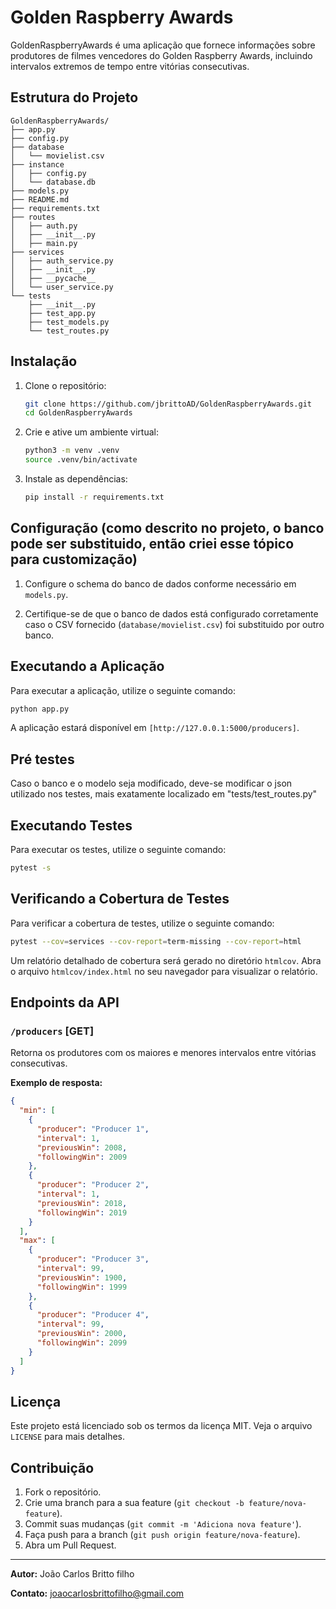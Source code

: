 # Golden Raspberry Awards

GoldenRaspberryAwards é uma aplicação que fornece informações sobre produtores de filmes vencedores do Golden Raspberry Awards, incluindo intervalos extremos de tempo entre vitórias consecutivas.


## Estrutura do Projeto

```plaintext
GoldenRaspberryAwards/
├── app.py
├── config.py
├── database
│   └── movielist.csv
├── instance
│   ├── config.py
│   └── database.db
├── models.py
├── README.md
├── requirements.txt
├── routes
│   ├── auth.py
│   ├── __init__.py
│   ├── main.py
├── services
│   ├── auth_service.py
│   ├── __init__.py
│   ├── __pycache__
│   └── user_service.py
└── tests
    ├── __init__.py
    ├── test_app.py
    ├── test_models.py
    └── test_routes.py
```

## Instalação

1. Clone o repositório:
    ```bash
    git clone https://github.com/jbrittoAD/GoldenRaspberryAwards.git
    cd GoldenRaspberryAwards
    ```

2. Crie e ative um ambiente virtual:
    ```bash
    python3 -m venv .venv
    source .venv/bin/activate
    ```

3. Instale as dependências:
    ```bash
    pip install -r requirements.txt
    ```

## Configuração (como descrito no projeto, o banco pode ser substituido, então criei esse tópico para customização)

1. Configure o schema do banco de dados conforme necessário em `models.py`.

2. Certifique-se de que o banco de dados está configurado corretamente caso o CSV fornecido (`database/movielist.csv`) foi substituido por outro banco.

## Executando a Aplicação

Para executar a aplicação, utilize o seguinte comando:
```bash
python app.py
```

A aplicação estará disponível em `[http://127.0.0.1:5000/producers]`.

## Pré testes
Caso o banco e o modelo seja modificado, deve-se modificar o json utilizado nos testes, mais exatamente localizado em "tests/test_routes.py"

## Executando Testes

Para executar os testes, utilize o seguinte comando:
```bash
pytest -s
```

## Verificando a Cobertura de Testes

Para verificar a cobertura de testes, utilize o seguinte comando:
```bash
pytest --cov=services --cov-report=term-missing --cov-report=html
```

Um relatório detalhado de cobertura será gerado no diretório `htmlcov`. Abra o arquivo `htmlcov/index.html` no seu navegador para visualizar o relatório.

## Endpoints da API

### `/producers` [GET]

Retorna os produtores com os maiores e menores intervalos entre vitórias consecutivas.

**Exemplo de resposta:**
```json
{
  "min": [
    {
      "producer": "Producer 1",
      "interval": 1,
      "previousWin": 2008,
      "followingWin": 2009
    },
    {
      "producer": "Producer 2",
      "interval": 1,
      "previousWin": 2018,
      "followingWin": 2019
    }
  ],
  "max": [
    {
      "producer": "Producer 3",
      "interval": 99,
      "previousWin": 1900,
      "followingWin": 1999
    },
    {
      "producer": "Producer 4",
      "interval": 99,
      "previousWin": 2000,
      "followingWin": 2099
    }
  ]
}
```

## Licença

Este projeto está licenciado sob os termos da licença MIT. Veja o arquivo `LICENSE` para mais detalhes.

## Contribuição

1. Fork o repositório.
2. Crie uma branch para a sua feature (`git checkout -b feature/nova-feature`).
3. Commit suas mudanças (`git commit -m 'Adiciona nova feature'`).
4. Faça push para a branch (`git push origin feature/nova-feature`).
5. Abra um Pull Request.

---

**Autor:** João Carlos Britto filho

**Contato:** joaocarlosbrittofilho@gmail.com
